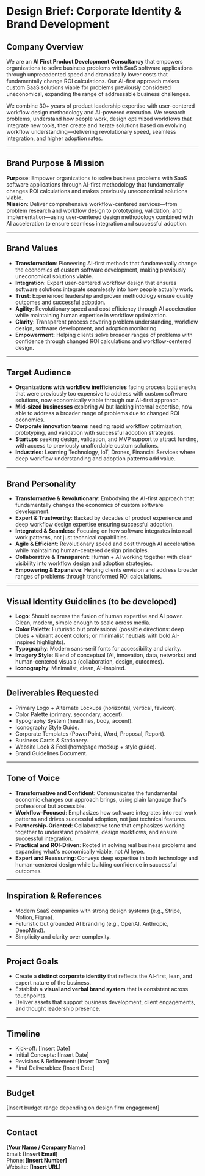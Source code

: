 # Design Brief: Corporate Identity & Brand Development

## Company Overview
We are an **AI First Product Development Consultancy** that empowers organizations to solve business problems with SaaS software applications through unprecedented speed and dramatically lower costs that fundamentally change ROI calculations. Our AI-first approach makes custom SaaS solutions viable for problems previously considered uneconomical, expanding the range of addressable business challenges.

We combine 30+ years of product leadership expertise with user-centered workflow design methodology and AI-powered execution. We research problems, understand how people work, design optimized workflows that integrate new tools, then create and iterate solutions based on evolving workflow understanding—delivering revolutionary speed, seamless integration, and higher adoption rates.

---

## Brand Purpose & Mission
**Purpose**: Empower organizations to solve business problems with SaaS software applications through AI-first methodology that fundamentally changes ROI calculations and makes previously uneconomical solutions viable.  
**Mission**: Deliver comprehensive workflow-centered services—from problem research and workflow design to prototyping, validation, and implementation—using user-centered design methodology combined with AI acceleration to ensure seamless integration and successful adoption.

---

## Brand Values
- **Transformation**: Pioneering AI-first methods that fundamentally change the economics of custom software development, making previously uneconomical solutions viable.  
- **Integration**: Expert user-centered workflow design that ensures software solutions integrate seamlessly into how people actually work.  
- **Trust**: Experienced leadership and proven methodology ensure quality outcomes and successful adoption.  
- **Agility**: Revolutionary speed and cost efficiency through AI acceleration while maintaining human expertise in workflow optimization.  
- **Clarity**: Transparent process covering problem understanding, workflow design, software development, and adoption monitoring.  
- **Empowerment**: Helping clients solve broader ranges of problems with confidence through changed ROI calculations and workflow-centered design.

---

## Target Audience
- **Organizations with workflow inefficiencies** facing process bottlenecks that were previously too expensive to address with custom software solutions, now economically viable through our AI-first approach.  
- **Mid-sized businesses** exploring AI but lacking internal expertise, now able to address a broader range of problems due to changed ROI economics.  
- **Corporate innovation teams** needing rapid workflow optimization, prototyping, and validation with successful adoption strategies.  
- **Startups** seeking design, validation, and MVP support to attract funding, with access to previously unaffordable custom solutions.  
- **Industries**: Learning Technology, IoT, Drones, Financial Services where deep workflow understanding and adoption patterns add value.

---

## Brand Personality
- **Transformative & Revolutionary**: Embodying the AI-first approach that fundamentally changes the economics of custom software development.  
- **Expert & Trustworthy**: Backed by decades of product experience and deep workflow design expertise ensuring successful adoption.  
- **Integrated & Seamless**: Focusing on how software integrates into real work patterns, not just technical capabilities.  
- **Agile & Efficient**: Revolutionary speed and cost through AI acceleration while maintaining human-centered design principles.  
- **Collaborative & Transparent**: Human + AI working together with clear visibility into workflow design and adoption strategies.  
- **Empowering & Expansive**: Helping clients envision and address broader ranges of problems through transformed ROI calculations.

---

## Visual Identity Guidelines (to be developed)
- **Logo**: Should express the fusion of human expertise and AI power. Clean, modern, simple enough to scale across media.  
- **Color Palette**: Futuristic but professional (possible directions: deep blues + vibrant accent colors; or minimalist neutrals with bold AI-inspired highlights).  
- **Typography**: Modern sans-serif fonts for accessibility and clarity.  
- **Imagery Style**: Blend of conceptual (AI, innovation, data, networks) and human-centered visuals (collaboration, design, outcomes).  
- **Iconography**: Minimalist, clean, AI-inspired.

---

## Deliverables Requested
- Primary Logo + Alternate Lockups (horizontal, vertical, favicon).  
- Color Palette (primary, secondary, accent).  
- Typography System (headlines, body, accent).  
- Iconography Style Guide.  
- Corporate Templates (PowerPoint, Word, Proposal, Report).  
- Business Cards & Stationery.  
- Website Look & Feel (homepage mockup + style guide).  
- Brand Guidelines Document.

---

## Tone of Voice
- **Transformative and Confident**: Communicates the fundamental economic changes our approach brings, using plain language that's professional but accessible.  
- **Workflow-Focused**: Emphasizes how software integrates into real work patterns and drives successful adoption, not just technical features.  
- **Partnership-Oriented**: Collaborative tone that emphasizes working together to understand problems, design workflows, and ensure successful integration.  
- **Practical and ROI-Driven**: Rooted in solving real business problems and expanding what's economically viable, not AI hype.  
- **Expert and Reassuring**: Conveys deep expertise in both technology and human-centered design while building confidence in successful outcomes.

---

## Inspiration & References
- Modern SaaS companies with strong design systems (e.g., Stripe, Notion, Figma).  
- Futuristic but grounded AI branding (e.g., OpenAI, Anthropic, DeepMind).  
- Simplicity and clarity over complexity.

---

## Project Goals
- Create a **distinct corporate identity** that reflects the AI-first, lean, and expert nature of the business.  
- Establish a **visual and verbal brand system** that is consistent across touchpoints.  
- Deliver assets that support business development, client engagements, and thought leadership presence.

---

## Timeline
- Kick-off: [Insert Date]  
- Initial Concepts: [Insert Date]  
- Revisions & Refinement: [Insert Date]  
- Final Deliverables: [Insert Date]

---

## Budget
[Insert budget range depending on design firm engagement]

---

## Contact
**[Your Name / Company Name]**  
Email: **[Insert Email]**  
Phone: **[Insert Number]**  
Website: **[Insert URL]**

